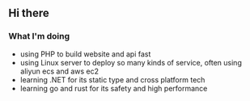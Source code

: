 ## Hi there

### What I'm doing

- using PHP to build website and api fast
- using Linux server to deploy so many kinds of service, often using aliyun ecs and aws ec2
- learning .NET for its static type and cross platform tech
- learning go and rust for its safety and high performance
